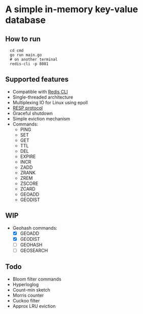 # A simple in-memory key-value database

## How to run
```
  cd cmd
  go run main.go
  # on another terminal
  redis-cli -p 8081
```
## Supported features
- Compatible with [Redis CLI](https://redis.io/docs/ui/cli/)
- Single-threaded architecture
- Multiplexing IO for Linux using epoll
- [RESP protocol](https://redis.io/docs/reference/protocol-spec/)
- Graceful shutdown
- Simple eviction mechanism
- Commands:
  - PING
  - SET
  - GET
  - TTL
  - DEL
  - EXPIRE
  - INCR
  - ZADD
  - ZRANK
  - ZREM
  - ZSCORE
  - ZCARD
  - GEOADD
  - GEODIST
## WIP
- Geohash commands: 
  - [x] GEOADD
  - [x] GEODIST
  - [ ] GEOHASH
  - [ ] GEOSEARCH
## Todo
- Bloom filter commands
- Hyperloglog
- Count-min sketch
- Morris counter
- Cuckoo filter
- Approx LRU eviction